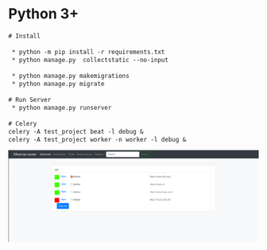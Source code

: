 # Python 3+ 
    # Install
    
     * python -m pip install -r requirements.txt     
     * python manage.py  collectstatic --no-input
     
     * python manage.py makemigrations
     * python manage.py migrate
     
    # Run Server
     * python manage.py runserver
    
    # Celery
    celery -A test_project beat -l debug &
    celery -A test_project worker -n worker -l debug &
    
![Alt text](img/url_monitor.png?raw=true "S3FM")
